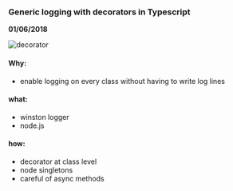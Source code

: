 ### Generic logging with decorators in Typescript
__01/06/2018__

![decorator](https://imgs.xkcd.com/comics/goto.png)

#### Why:

- enable logging on every class without having to write log lines

#### what:

- winston logger
- node.js

#### how:

- decorator at class level
- node singletons
- careful of async methods
